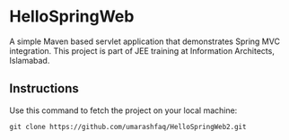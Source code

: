HelloSpringWeb
==============

A simple Maven based servlet application that demonstrates Spring MVC integration. This project is part of JEE training at Information Architects, Islamabad.

Instructions
------------

Use this command to fetch the project on your local machine:

    git clone https://github.com/umarashfaq/HelloSpringWeb2.git
